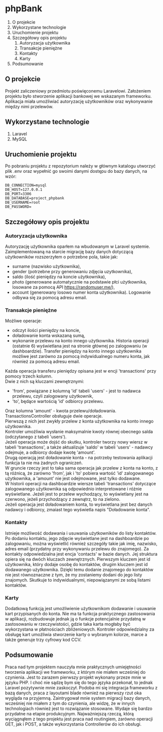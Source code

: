 # phpBank
1. O projekcie
2. Wykorzystane technologie
3. Uruchomienie projektu
4. Szczegółowy opis projektu
    1. Autoryzacja użytkownika
    2. Transakcje pieniężne
    3. Kontakty
    4. Karty
5. Podsumowanie

## O projekcie
Projekt zaliczeniowy przedmiotu poświęconemu Laravelowi.
Założeniem projektu było stworzenie aplikacji bankowej we wskazanym frameworku.
Aplikacja miała umożliwiać autoryzację użytkowników oraz wykonywanie między nimi przelewów.

## Wykorzystane technologie
1. Laravel
2. MySQL

## Uruchomienie projektu
Po pobraniu projektu z repozytorium należy w głównym katalogu utworzyć plik .env oraz wypełnić go swoimi danymi dostępu do bazy danych, na wzór:

``DB_CONNECTION=mysql``  
``DB_HOST=127.0.0.1``  
``DB_PORT=3306``  
``DB_DATABASE=project_phpbank``  
``DB_USERNAME=root``  
``DB_PASSWORD=``  

## Szczegółowy opis projektu
### Autoryzacja użytkownika
Autoryzację użytkownika oparłem na wbudowanym w Laravel systemie.
Zaimplementowaną na starcie migrację bazy danych dotyczącą użytkowników rozszerzyłem o potrzebne pola, takie jak:
- surname (nazwisko użytkownika),
- gender (potrzebne przy generowaniu zdjęcia uzytkownika),
- saldo (ilość pieniędzy na koncie użytkownika),
- photo (generowane automatycznie na podstawie płci użytkownika, losowane za pomocą API https://randomuser.me/),
- account (generowany losowo numer konta użytkownika).
Logowanie odbywa się za pomocą adresu email.
### Transakcje pieniężne
Możliwe operacje:
- odczyt ilości pieniędzy na koncie,
- doładowanie konta wskazaną sumą,
- wykonanie przelewu na konto innego użytkownika.
Historia operacji (ostatnie 6) wyświetlana jest na stronie głównej po zalogowaniu (w dashboardzie).
Transfer pieniędzy na konto innego użytkownika możliwe jest zarówno za pomocą indywidualnego numeru konta, jak również za pomocą adresu email.  

Każda operacja transferu pieniędzy opisana jest w encji 'transactions' przy pomocy trzech kolumn.  
Dwie z nich są kluczami zewnętrznymi:  
- 'from', powiązane z kolumną 'id' tabeli 'users' - jest to nadawca przelewu, czyli zalogowany użytkownik,
- 'to', będące wartością 'id' odbiorcy przelewu.  

Oraz kolumna 'amount' - kwota przelewu/doładowania.
TransactionsController obsługuje dwie operacje.  
Pierwszą z nich jest zwykły przelew z konta użytkownika na konto innego użytkownika.  
Kontroler umożliwia wysłanie maksymalnie kwoty równej obecnego salda (odczytanego z tabeli 'users').  
Jeżeli operacja może dojść do skutku, kontroler tworzy nowy wiersz w tabeli 'transactions', a także aktualizuje 'saldo' w tabeli 'users' - nadawcy odejmuje, a odbiorcy dodaje kwotę 'amount'.  
Drugą operacją jest doładowanie konta - na potrzeby testowania aplikacji funkcja ta nie ma żadnych ograniczeń.  
W gruncie rzeczy jest to taka sama operacja jak przelew z konta na konto, z tą różnicą, że zarówno 'from', jak i 'to' pobiera wartość 'id' zalogowanego użytkownika, a 'amount' nie jest odejmowane, jest tylko dodawane.  
W historii operacji na dashboardzie wiersze tabeli 'transactions' dotyczące zalogowanego użytkownika są odpowiednio interpretowane i różnie wyświetlane.
Jeżeli jest to przelew wychodzący, to wyświetlany jest na czerwono, jeżeli przychodzący z zewnątrz, to na zielono.  
Jeżeli operacja jest doładowaniem konta, to wyświetlana jest bez danych nadawcy i odbiorcy, zmaiast tego wyświetla napis "Doładowanie konta".
### Kontakty
Istnieje możliwość dodawania i usuwania użytkowników do listy kontaktów.
Po dodaniu kontaktu, jego zdjęcie wyświetlane jest na dashboardzie po zalogowaniu, można wyświetlić również szczegóły takie jak imię, nazwisko, adres email (przydatny przy wykonywaniu przelewu do znajomego).
Za kontakty odpowiedzialna jest encja 'contacts' w bazie danych. Jej struktura opiera się na dwóch kluczach zewnętrznych.
Pierwszym kluczem jest id użytkownika, który dodaje osobę do kontaktów, drugim kluczem jest id dodawanego użytkownika.
Dzięki temu dodanie znajomego do kontaktów nie jest równoznaczne z tym, że my zostaniemy dodani do jego listy znajomych.
Skutkuje to indywidualnymi, niepowiązanymi ze sobą listami kontaktów.
### Karty
Dodatkową funkcją jest umożliwienie użytkownikom dodawanie i usuwanie kart przypisanych do konta.
Nie ma ta funkcja praktycznego zastosowania w aplikacji, rozbudowuje jednak ją o funkcje potencjalnie przydatną w zastosowaniu w rzeczywistości, gdzie taka karta mogłaby być wykorzystana w płatnościach zbliżeniowych.
Kontroler odpowiedzialny za obsługę kart umożliwia stworzenie karty o wybranym kolorze, marce a także generuje trzy cyfrowy kod CCV.

## Podsumowanie
Praca nad tym projektem nauczyła mnie praktycznych umiejętności tworzenia aplikacji we frameworku, z którym nie miałem wcześniej do czynienia.
Jest to zarazem pierwszy projekt wykonany przeze mnie w języku PHP.
I choć nie sądzę bym się do tego języka przekonał, to jednak Laravel pozytywnie mnie zaskoczył.
Podoba mi się integracja frameworku z bazą danych, praca z layoutami blade również na pierwszy rzut oka wygląda na przyjemną.
Zaintrygował mnie system migracji bazy danych, wcześniej nie miałem z tym do czynienia, ale widzę, że w innych technologiach również jest to rozwiązanie stosowane.
Wydaje się bardzo przydatne na etapie produkcyjnym.
Najważniejszą rzeczą, którą wyciągnąłem z tego projektu jest praca nad routingiem, zarówno operacji GET, jak i POST, a także wykorzystania Controllerów do ich obsługi.
